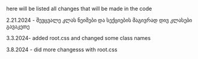here will be listed all changes that will be made in the code

2.21.2024 - შევცვალე კლას ნეიმები და სექციების მაგივრად დივ კლასები გავაკეთე 

3.3.2024- added root.css and changed some class names 

3.8.2024 - did more changesss with root.css
